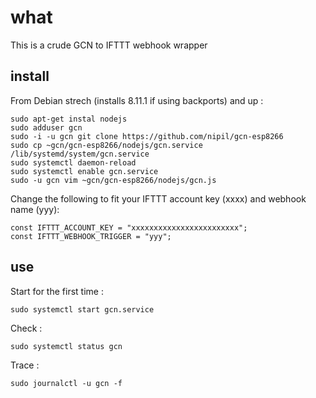 # what

This is a crude GCN to IFTTT webhook wrapper

## install

From Debian strech (installs 8.11.1 if using backports) and up :

    sudo apt-get instal nodejs
    sudo adduser gcn
    sudo -i -u gcn git clone https://github.com/nipil/gcn-esp8266
    sudo cp ~gcn/gcn-esp8266/nodejs/gcn.service /lib/systemd/system/gcn.service
    sudo systemctl daemon-reload
    sudo systemctl enable gcn.service
    sudo -u gcn vim ~gcn/gcn-esp8266/nodejs/gcn.js

Change the following to fit your IFTTT account key (xxxx) and webhook name (yyy):

    const IFTTT_ACCOUNT_KEY = "xxxxxxxxxxxxxxxxxxxxxxxx";
    const IFTTT_WEBHOOK_TRIGGER = "yyy";

## use

Start for the first time :

    sudo systemctl start gcn.service

Check :

    sudo systemctl status gcn

Trace :

    sudo journalctl -u gcn -f
